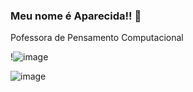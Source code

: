### Meu nome é Aparecida!! 👋


Pofessora de Pensamento Computacional


!![image](https://user-images.githubusercontent.com/108874543/179277668-fcc312eb-cb3d-4de7-ba7b-ec97e0d39b6f.png)

![image](https://user-images.githubusercontent.com/108874543/179278548-dfaa13ee-411c-41b4-a7cd-c680856169bf.png)


